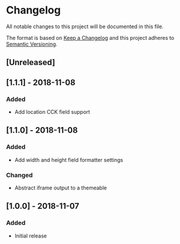 Changelog
=========
All notable changes to this project will be documented in this file.

The format is based on [Keep a Changelog](http://keepachangelog.com/en/1.0.0/)
and this project adheres to [Semantic Versioning](http://semver.org/spec/v2.0.0.html).

[Unreleased]
------------

[1.1.1] - 2018-11-08
--------------------
### Added
- Add location CCK field support

[1.1.0] - 2018-11-08
--------------------
### Added
- Add width and height field formatter settings

### Changed
- Abstract iframe output to a themeable

[1.0.0] - 2018-11-07
--------------------
### Added
- Initial release
